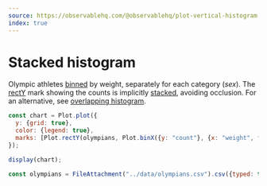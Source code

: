 ```yaml
---
source: https://observablehq.com/@observablehq/plot-vertical-histogram
index: true
---
```


# Stacked histogram

Olympic athletes [binned](https://observablehq.com/plot/transforms/bin) by weight, separately for each category (_sex_). The [rectY](https://observablehq.com/plot/marks/rect) mark showing the counts is implicitly [stacked](https://observablehq.com/plot/transforms/stack), avoiding occlusion. For an alternative, see [overlapping histogram](./overlapping-histogram).

```js echo
const chart = Plot.plot({
  y: {grid: true},
  color: {legend: true},
  marks: [Plot.rectY(olympians, Plot.binX({y: "count"}, {x: "weight", fill: "sex"})), Plot.ruleY([0])]
});

display(chart);
```

```js echo
const olympians = FileAttachment("../data/olympians.csv").csv({typed: true});
```
